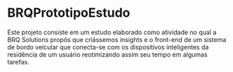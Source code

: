 # BRQPrototipoEstudo
Este projeto consiste em um estudo elaborado como atividade no qual a BRQ Solutions propôs  que criássemos insights e o front-end de um sistema de bordo veícular que conecta-se com os dispositivos inteligentes da residência de um usuário reotimizando assim seu tempo em algumas tarefas.
